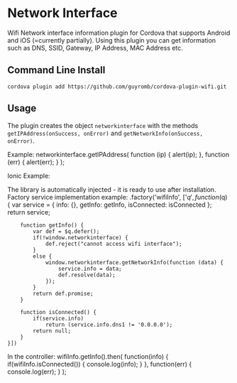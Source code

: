 Network Interface
=================

Wifi Network interface information plugin for Cordova that supports Android and iOS (=currently partially).
Using this plugin you can get information such as DNS, SSID, Gateway, IP Address, MAC Address etc.

## Command Line Install

    cordova plugin add https://github.com/guyromb/cordova-plugin-wifi.git

## Usage

The plugin creates the object `networkinterface` with the methods `getIPAddress(onSuccess, onError)` and `getNetworkInfo(onSuccess, onError)`.

Example:
	networkinterface.getIPAddress(
		function (ip) {
			alert(ip); 
		},
		function (err) {
			alert(err); 
		}
	);
	
Ionic Example:

The library is automatically injected - it is ready to use after installation.
Factory service implementation example:
	.factory('wifiInfo', ['$q', function ($q) {
		var service = {
			info: {},
			getInfo: getInfo,
			isConnected: isConnected
		};
		return service;

		function getInfo() {
			var def = $q.defer();
			if(!window.networkinterface) {
				def.reject("cannot access wifi interface");
			}
			else {
				window.networkinterface.getNetworkInfo(function (data) {
					service.info = data;
					def.resolve(data);
				});
			}
			return def.promise;
		}

		function isConnected() {
			if(service.info)
				return (service.info.dns1 != '0.0.0.0');
			return null;
		}
	}])
	
In the controller:
	wifiInfo.getInfo().then(
		function(info) {
			if(wifiInfo.isConnected()) {
				console.log(info);
			}
		},
		function(err) {
			console.log(err);
		}
	);